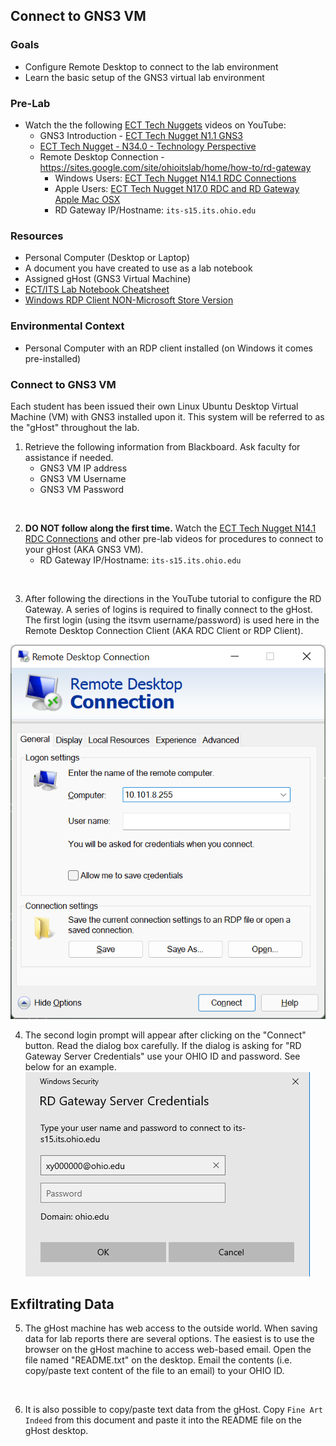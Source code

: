 ## Connect to GNS3 VM

### Goals
- Configure Remote Desktop to connect to the lab environment
- Learn the basic setup of the GNS3 virtual lab environment

### Pre-Lab
- Watch the the following [ECT Tech Nuggets](https://www.youtube.com/@ecttechnuggets9126/featured) videos on YouTube:
    - GNS3 Introduction - [ECT Tech Nugget N1.1 GNS3](https://www.youtube.com/watch?v=w5qsM3LhpQI)
    - [ECT Tech Nugget - N34.0 - Technology Perspective](https://youtu.be/ixrzbdUu8yQ)
    - Remote Desktop Connection - https://sites.google.com/site/ohioitslab/home/how-to/rd-gateway
        - Windows Users: [ECT Tech Nugget N14.1 RDC Connections](https://youtu.be/H52fC9hCmdk)
        - Apple Users: [ECT Tech Nugget N17.0 RDC and RD Gateway Apple Mac OSX](https://youtu.be/g1oYzEham8c)
        - RD Gateway IP/Hostname: ```its-s15.its.ohio.edu```

### Resources

- Personal Computer (Desktop or Laptop)
- A document you have created to use as a lab notebook
- Assigned gHost (GNS3 Virtual Machine)
- [ECT/ITS Lab Notebook Cheatsheet](https://github.com/OHIO-ECT/Lab-Notebook-Cheat-Sheet)
- [Windows RDP Client NON-Microsoft Store Version](https://www.its.ohio.edu/exe/RDP-Setup_x64_v2.exe)

### Environmental Context
- Personal Computer with an RDP client installed (on Windows it comes pre-installed)

### Connect to GNS3 VM

Each student has been issued their own Linux Ubuntu Desktop Virtual Machine (VM) with GNS3 installed upon it. This system will be referred to as the "gHost" throughout the lab. 

1. Retrieve the following information from Blackboard. Ask faculty for assistance if needed.
    - GNS3 VM IP address
    - GNS3 VM Username
    - GNS3 VM Password
<br>

2. **DO NOT follow along the first time.** Watch the [ECT Tech Nugget N14.1 RDC Connections](https://youtu.be/H52fC9hCmdk) and other pre-lab videos for procedures to connect to your gHost (AKA GNS3 VM).
    - RD Gateway IP/Hostname: `its-s15.its.ohio.edu`
<br>

3. After following the directions in the YouTube tutorial to configure the RD Gateway. A series of logins is required to finally connect to the gHost. The first login (using the itsvm username/password) is used here in the Remote Desktop Connection Client (AKA RDC Client or RDP Client). 

![](./images/RDC-Login-1.png)

4. The second login prompt will appear after clicking on the "Connect" button. Read the dialog box carefully. If the dialog is asking for "RD Gateway Server Credentials" use your OHIO ID and password. See below for an example.
![](./images/RDC-Login-2.png)

## Exfiltrating Data

5. The gHost machine has web access to the outside world. When saving data for lab reports there are several options. The easiest is to use the browser on the gHost machine to access web-based email. Open the file named "README.txt" on the desktop. Email the contents (i.e. copy/paste text content of the file to an email) to your OHIO ID.
<br>

6. It is also possible to copy/paste text data from the gHost. Copy ``Fine Art Indeed`` from this document and paste it into the README file on the gHost desktop.
